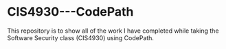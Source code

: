 # CIS4930---CodePath
This repository is to show all of the work I have completed while taking the Software Security class (CIS4930) using CodePath.

